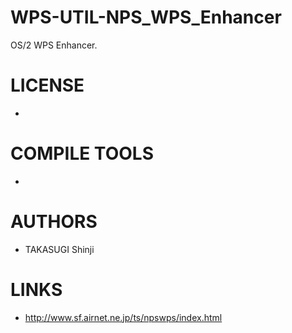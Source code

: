 WPS-UTIL-NPS_WPS_Enhancer
=========================

OS/2 WPS Enhancer.

LICENSE
===============
- 

COMPILE TOOLS
===============
* 

AUTHORS
===============
* TAKASUGI Shinji

LINKS
===============
* http://www.sf.airnet.ne.jp/ts/npswps/index.html


